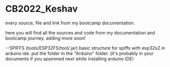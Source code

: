 # CB2022_Keshav
every source, file and link from my bootcamp documentation.

here you will find all the sources and code from my documentation and bootcamp journey. adding more soon!

--SPIFFS (tools/ESP32FS/tool/.jar)
basic structure for spiffs with esp32s2 in arduino ide. put the folder in the "Arduino" folder. (it's probably in your documents if you spammed next while installing arduino IDE)

